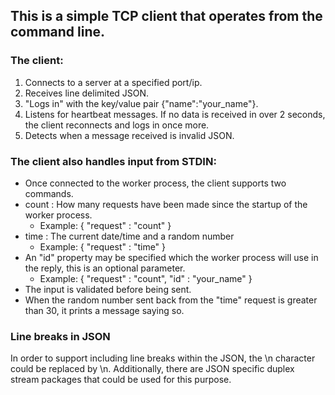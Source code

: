 
## This is a simple TCP client that operates from the command line.

### The client:
  1. Connects to a server at a specified port/ip.
  2. Receives line delimited JSON.
  3. "Logs in" with the key/value pair {"name":"your_name"}.
  4. Listens for heartbeat messages. If no data is received in over 2 seconds, the client reconnects and logs in once more.
  5. Detects when a message received is invalid JSON.

### The client also handles input from STDIN:
  + Once connected to the worker process, the client supports two commands.
  + count : How many requests have been made since the startup of the worker process.
    + Example: { "request" : "count" }
  + time : The current date/time and a random number
    + Example: { "request" : "time" }
  + An "id" property may be specified  which the worker process will use in the reply, this is an optional parameter.
    + Example: { "request" : "count", "id" : "your_name" }
  + The input is validated before being sent.
  + When the random number sent back from the "time" request is greater than 30, it prints a message saying so.

### Line breaks in JSON
In order to support including line breaks within the JSON, the \n character could be replaced by \\n. Additionally, there are JSON 
specific duplex stream packages that could be used for this purpose.
